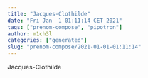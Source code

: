 ```yaml
---
title: "Jacques-Clothilde"
date: "Fri Jan  1 01:11:14 CET 2021"
tags: ["prenom-compose", "pipotron"]
author: m1ch3l
categories: ["generated"]
slug: "prenom-compose/2021-01-01-01:11:14"
---
```


Jacques-Clothilde
